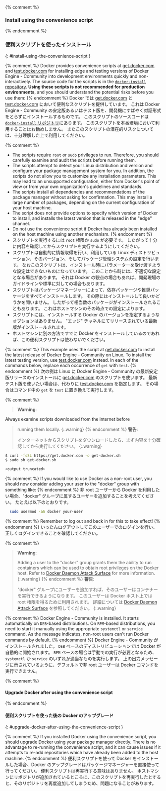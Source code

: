 <!-- This file is included in Docker Engine - Community or EE installation docs for Linux. -->

{% comment %}
### Install using the convenience script
{% endcomment %}
### 便利スクリプトを使ったインストール
{: #install-using-the-convenience-script }

{% comment %}
Docker provides convenience scripts at [get.docker.com](https://get.docker.com/)
and [test.docker.com](https://test.docker.com/) for installing edge and
testing versions of Docker Engine - Community into development environments quickly and
non-interactively. The source code for the scripts is in the
[`docker-install` repository](https://github.com/docker/docker-install).
**Using these scripts is not recommended for production
environments**, and you should understand the potential risks before you use
them:
{% endcomment %}
Docker では [get.docker.com](https://get.docker.com/) と [test.docker.com](https://test.docker.com/) において便利なスクリプトを提供しています。
これは Docker Engine - Community の安定版あるいはテスト版を、開発機にすばやく対話形式をとらずにインストールするものです。
このスクリプトのソースコードは [`docker-install` リポジトリ](https://github.com/docker/docker-install)にあります。
このスクリプトを本番環境において利用することはお勧めしません。
またこのスクリプトの潜在的リスクについては、十分理解した上で利用してください。

{% comment %}
- The scripts require `root` or `sudo` privileges to run. Therefore,
  you should carefully examine and audit the scripts before running them.
- The scripts attempt to detect your Linux distribution and version and
  configure your package management system for you. In addition, the scripts do
  not allow you to customize any installation parameters. This may lead to an
  unsupported configuration, either from Docker's point of view or from your own
  organization's guidelines and standards.
- The scripts install all dependencies and recommendations of the package
  manager without asking for confirmation. This may install a large number of
  packages, depending on the current configuration of your host machine.
- The script does not provide options to specify which version of Docker to install,
  and installs the latest version that is released in the "edge" channel.
- Do not use the convenience script if Docker has already been installed on the
  host machine using another mechanism.
{% endcomment %}
- スクリプトを実行するには ``root`` 権限か ``sudo`` が必要です。
  したがって十分に内容を確認してからスクリプトを実行するようにしてください。
- スクリプトは自動的に情報取得を行い、利用している Linux ディストリビューション、そのバージョン、そしてパッケージ管理システムの設定を行います。
  なおこのスクリプトは、インストール時にパラメーターを受け渡すような設定はできないものになっています。
  このことから時には、不適切な設定となる場合があります。
  それは Docker の観点の場合もあれば、開発現場のガイドラインや標準に対しての場合もあります。
- スクリプトはパッケージマネージャーによって、依存パッケージや推奨パッケージをすべてインストールします。
  その際にはインストールして良いかどうかを問いません。
  したがって相当数のパッケージがインストールされることもあります。
  これはホストマシンのその時点での設定によります。
- スクリプトには、インストールする Docker のバージョンを指定するようなオプションはありません。
  "エッジ" チャネルにてリリースされている最新版がインストールされます。
- ホストマシンに別の方法ですでに Docker をインストールしているのであれば、この便利スクリプトは使わないでください。

{% comment %}
This example uses the script at [get.docker.com](https://get.docker.com/) to
install the latest release of Docker Engine - Community on Linux. To install the latest
testing version, use [test.docker.com](https://test.docker.com/) instead. In
each of the commands below, replace each occurrence of `get` with `test`.
{% endcomment %}
次の例は Linux に Docker Engine - Community の最新安定版リリースのインストールに [get.docker.com](https://get.docker.com/) のスクリプトを使います。
最新テスト版を使いたい場合は、代わりに [test.docker.com](https://test.docker.com/) を指定します。
その場合はコマンド中の `get` を `test` に置き換えて実行します。

{% comment %}
> **Warning**:
>
Always examine scripts downloaded from the internet before
> running them locally.
{:.warning}
{% endcomment %}
> **警告**:
>
> インターネットからスクリプトをダウンロードしたら、まず内容を十分確認してから実行してください。
{:.warning}

```bash
$ curl -fsSL https://get.docker.com -o get-docker.sh
$ sudo sh get-docker.sh

<output truncated>
```

{% comment %}
If you would like to use Docker as a non-root user, you should now consider
adding your user to the "docker" group with something like:
{% endcomment %}
非 root ユーザーから Docker を利用したい場合、"docker" グループに属するユーザーを追加することを考えてください。
たとえば以下のとおりです。

```bash
  sudo usermod -aG docker your-user
```

{% comment %}
Remember to log out and back in for this to take effect!
{% endcomment %}
いったんログアウトしてこのユーザーでのログインを行い、正しくログインできることを確認してください。

{% comment %}
> **Warning**:
>
> Adding a user to the "docker" group grants them the ability to run containers
> which can be used to obtain root privileges on the Docker host. Refer to
> [Docker Daemon Attack Surface](https://docs.docker.com/engine/security/security/#docker-daemon-attack-surface)
> for more information.
{:.warning}
{% endcomment %}
> **警告**:
>
> "docker" グループにユーザーを追加すれば、そのユーザーはコンテナーを実行できるようになります。
> このユーザーは Docker ホスト上では root 権限を得るために利用されます。
> 詳細については
> [Docker Daemon Attack Surface](https://docs.docker.com/engine/security/security/#docker-daemon-attack-surface)
> を参照してください。
{:.warning}

{% comment %}
Docker Engine - Community is installed. It starts automatically on `DEB`-based distributions. On
`RPM`-based distributions, you need to start it manually using the appropriate
`systemctl` or `service` command. As the message indicates, non-root users can't
run Docker commands by default.
{% endcomment %}
Docker Engine - Community がインストールされました。
`DEB` ベースのディストリビューションでは Docker が自動的に開始されます。
`RPM` ベースの場合は手動での実行が必要となるため、 `systemctl` か `service` のいずれか適当なものを実行します。
上の出力メッセージに示されているように、デフォルトで非 root ユーザーは Docker コマンドを実行できません。

{% comment %}
#### Upgrade Docker after using the convenience script
{% endcomment %}
#### 便利スクリプトを使った後の Docker のアップグレード
{: #upgrade-docker-after-using-the-convenience-script }

{% comment %}
If you installed Docker using the convenience script, you should upgrade Docker
using your package manager directly. There is no advantage to re-running the
convenience script, and it can cause issues if it attempts to re-add
repositories which have already been added to the host machine.
{% endcomment %}
便利スクリプトを使って Docker をインストールした場合、Docker のアップグレードはパッケージマネージャーを直接使って行ってください。
便利スクリプトは再実行する意味はありません。
ホストマシンにリポジトリが追加されているところに、このスクリプトを再実行したとすると、そのリポジトリを再度追加してしまうため、問題になることがあります。
